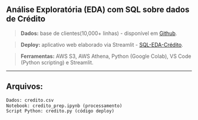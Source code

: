 ## Análise Exploratória (EDA) com SQL sobre dados de Crédito

> **Dados:** base de clientes(10,000+ linhas) - disponível em [Github](https://github.com/OviedoVR/DA_Projects_Portifolio/blob/main/SQL_EDA_Credito/credito.csv).

> **Deploy:** aplicativo web elaborado via Streamlit - [SQL-EDA-Crédito](https://oviedovr-ongoing-sql-eda-credito-lw3vrj.streamlitapp.com/).

> **Ferramentas:** AWS S3, AWS Athena, Python (Google Colab), VS Code (Python scripting) e Streamlit.

---
## Arquivos:

```python
Dados: credito.csv
Notebook: credito_prep.ipynb (processamento)
Script Python: credito.py (código deploy)
```
